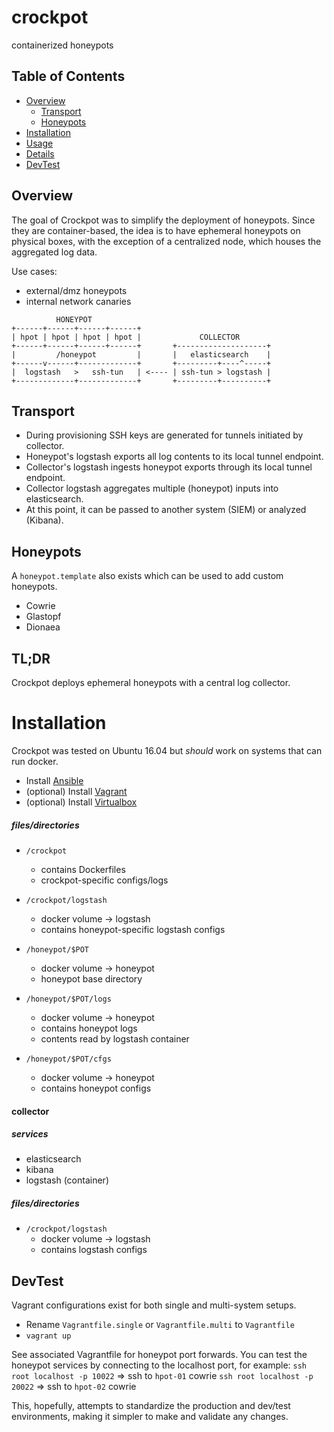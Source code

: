 # crockpot
containerized honeypots

## Table of Contents
* [Overview](#overview)
  * [Transport](#transport)
  * [Honeypots](#honeypots)
* [Installation](#installation)
* [Usage](#usage)
* [Details](#details)
* [DevTest](#devtest)

## Overview
The goal of Crockpot was to simplify the deployment of honeypots. Since they are
container-based, the idea is to have ephemeral honeypots on physical boxes,
with the exception of a centralized node, which houses the aggregated log data.

Use cases:
- external/dmz honeypots
- internal network canaries
```
          HONEYPOT
+------+------+------+------+
| hpot | hpot | hpot | hpot |             COLLECTOR
+------+------+------+------+       +--------------------+
|         /honeypot         |       |   elasticsearch    |
+------v------+-------------+       +---------+----^-----+
|  logstash   >   ssh-tun   | <---- | ssh-tun > logstash |
+-------------+-------------+       +---------+----------+
```

## Transport
- During provisioning SSH keys are generated for tunnels initiated by collector.
- Honeypot's logstash exports all log contents to its local tunnel endpoint.
- Collector's logstash ingests honeypot exports through its local tunnel endpoint.
- Collector logstash aggregates multiple (honeypot) inputs into elasticsearch.
- At this point, it can be passed to another system (SIEM) or analyzed (Kibana).

## Honeypots
A `honeypot.template` also exists which can be used to add custom honeypots.
- Cowrie
- Glastopf
- Dionaea

## TL;DR
Crockpot deploys ephemeral honeypots with a central log collector.


# Installation
Crockpot was tested on Ubuntu 16.04 but _should_ work on systems that can run docker.

* Install [Ansible](https://www.ansible.com/)
* (optional) Install [Vagrant](https://www.vagrantup.com/)
* (optional) Install [Virtualbox](https://www.virtualbox.org/wiki/Linux_Downloads)

##### files/directories
* `/crockpot`
  - contains Dockerfiles
  - crockpot-specific configs/logs

* `/crockpot/logstash`
  - docker volume -> logstash
  - contains honeypot-specific logstash configs

* `/honeypot/$POT`
  - docker volume -> honeypot
  - honeypot base directory

* `/honeypot/$POT/logs`
  - docker volume -> honeypot
  - contains honeypot logs
  - contents read by logstash container

* `/honeypot/$POT/cfgs`
  - docker volume -> honeypot
  - contains honeypot configs

#### collector

##### services
* elasticsearch
* kibana
* logstash (container)

##### files/directories
* `/crockpot/logstash`
  - docker volume -> logstash
  - contains logstash configs

## DevTest
Vagrant configurations exist for both single and multi-system setups.

* Rename `Vagrantfile.single` or `Vagrantfile.multi` to `Vagrantfile`
* `vagrant up`

See associated Vagrantfile for honeypot port forwards. You can test the
honeypot services by connecting to the localhost port, for example:
`ssh root localhost -p 10022` => ssh to `hpot-01` cowrie
`ssh root localhost -p 20022` => ssh to `hpot-02` cowrie

This, hopefully, attempts to standardize the production and dev/test
environments, making it simpler to make and validate any changes.
